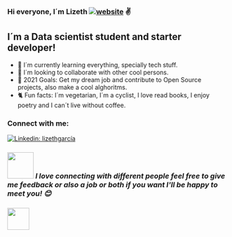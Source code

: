 ### Hi everyone, I´m Lizeth [![website](https://img.shields.io/badge/Website-46a2f1.svg?&style=flat-square&logo=Google-Chrome&logoColor=white&link=https://liztgarcia.github.io/)](https://liztgarcia.github.io/portfolio-website-Lizeth//) ✌

## I´m a Data scientist student and starter developer!
- 🌱 I´m currently learning everything, specially tech stuff.
- 🤝 I´m looking to collaborate with other cool persons.
- 🎯 2021 Goals: Get my dream job and contribute to Open Source projects, also make a cool alghoritms.
- 🐈 Fun facts: I´m vegetarian, I´m a cyclist, I love read books, I enjoy poetry and I can´t live without coffee.

### Connect with me:

[![Linkedin: lizethgarcía](https://img.shields.io/badge/LinkedIn-0077B5?style=for-the-badge&logo=linkedin&logoColor=white)](https://www.linkedin.com/in/lizeth-garc%C3%ADa-96bb3a215/)

### <img src="https://media.giphy.com/media/LnQjpWaON8nhr21vNW/giphy.gif" width="60"> <em><b>I love connecting with different people</b> feel free to give me feedback or also a job or both if you want <b>I'll be happy to meet you!</b> 😊</em>


### <img src="https://media.giphy.com/media/SBxw43bgIIDIqtH5JC/giphy.gif" width="50"> 


